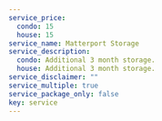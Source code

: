 ```yaml
---
service_price:
  condo: 15
  house: 15
service_name: Matterport Storage
service_description:
  condo: Additional 3 month storage.
  house: Additional 3 month storage.
service_disclaimer: ""
service_multiple: true
service_package_only: false
key: service
---
```

